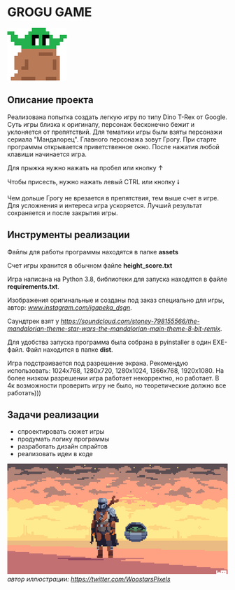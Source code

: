 # GROGU GAME
![project image](assets\image\grogu\grogu_start.png)
## Описание проекта
Реализована попытка создать легкую игру по типу Dino T-Rex от Google.
Суть игры близка к оригиналу, персонаж бесконечно бежит и уклоняется от препятствий.
Для тематики игры были взяты персонажи сериала "Мандалорец". Главного персонажа зовут Грогу. 
При старте программы открывается приветственное окно.
После нажатия любой клавиши начинается игра.

Для прыжка нужно нажать на пробел или кнопку ↑

Чтобы присесть, нужно нажать левый CTRL или кнопку 🠗

Чем дольше Грогу не врезается в препятствия, тем выше счет в игре. Для усложнения и интереса игра ускоряется. 
Лучший результат сохраняется и после закрытия игры. 

## Инструменты реализации
Файлы для работы программы находятся в папке __assets__

Счет игры хранится в обычном файле __height_score.txt__

Игра написана на Python 3.8, библиотеки для запуска находятся в файле __requirements.txt__.

Изображения оригинальные и созданы под заказ специально для игры, автор: _www.instagram.com/igapeka_dsgn_.

Саундтрек взят у _https://soundcloud.com/stoney-798155566/the-mandalorian-theme-star-wars-the-mandalorian-main-theme-8-bit-remix_.

Для удобства запуска программа была собрана в pyinstaller в один EXE-файл. Файл находится в папке __dist__.

Игра подстраивается под разрешение экрана. Рекомендую использовать: 1024х768, 1280х720, 1280x1024, 1366x768, 1920x1080.
На более низком разрешении игра работает некорректно, но работает. В 4к возможности проверить игру не было, но теоретические должно все работать)))

## Задачи реализации
* спроектировать сюжет игры
* продумать логику программы
* разработать дизайн спрайтов
* реализовать идеи в коде


![project image](assets\image\funart.png)
_автор иллюстрации: https://twitter.com/WoostarsPixels_